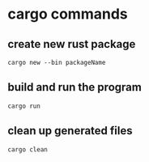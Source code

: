 # cargo commands

## create new rust package

```
cargo new --bin packageName
```

## build and run the program

```
cargo run
```

## clean up generated files

```
cargo clean
```
